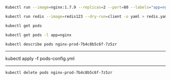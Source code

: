 ```bash
Kubectl run --image=nginx:1.7.9 --replicas=2 --port=80 --labels="app=nginx,env=prod" nginx-prod
```
```bash
kubectl run redis --image=redis123 --dry-run=client -o yaml > redis.yaml
```
```bash
kubectl get pods 
```
```bash
kubectl get pods -l app=nginx
```
```bash
kubectl describe pods nginx-prod-7b4c8b5c6f-7z5zr
```
****
kubectl apply -f pods-config.yml
****
```bash
kubectl delete pods nginx-prod-7b4c8b5c6f-7z5zr
```

